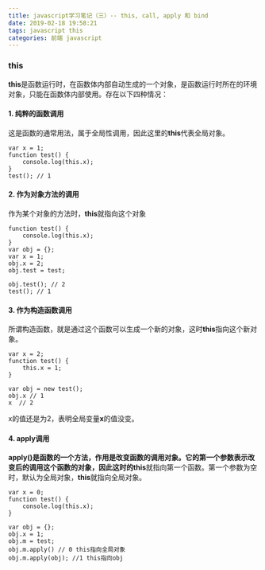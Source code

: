 ```yaml
---
title: javascript学习笔记（三）-- this, call, apply 和 bind
date: 2019-02-18 19:58:21
tags: javascript this
categories: 前端 javascript 
---
```


### this
**this**是函数运行时，在函数体内部自动生成的一个对象，是函数运行时所在的环境对象，只能在函数体内部使用。存在以下四种情况：

#### 1. 纯粹的函数调用
这是函数的通常用法，属于全局性调用，因此这里的**this**代表全局对象。

```
var x = 1;
function test() {
	console.log(this.x); 
}
test(); // 1
```

#### 2. 作为对象方法的调用
作为某个对象的方法时，**this**就指向这个对象
 
```
function test() {
	console.log(this.x);
}
var obj = {};
var x = 1;
obj.x = 2;
obj.test = test;
 
obj.test(); // 2
test(); // 1
```
 
#### 3. 作为构造函数调用
所谓构造函数，就是通过这个函数可以生成一个新的对象，这时**this**指向这个新对象。

```
var x = 2;
function test() {
	this.x = 1;
}

var obj = new test();
obj.x // 1
x  // 2
```

x的值还是为2，表明全局变量**x**的值没变。

#### 4. apply调用
**apply()**是函数的一个方法，作用是改变函数的调用对象。它的第一个参数表示改变后的调用这个函数的对象，因此这时的**this**就指向第一个函数。第一个参数为空时，默认为全局对象，**this**就指向全局对象。

```
var x = 0;
function test() {
	console.log(this.x);
}

var obj = {};
obj.x = 1;
obj.m = test;
obj.m.apply() // 0 this指向全局对象
obj.m.apply(obj); //1 this指向obj
```
